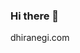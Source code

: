 ### Hi there 👋

<!--
**DhiraNegi/DhiraNegi** is a ✨ _special_ ✨ repository because its `README.md` (this file) appears on your GitHub profile.
-->
dhiranegi.com
